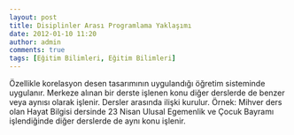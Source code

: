 ```yaml
---
layout: post
title: Disiplinler Arası Programlama Yaklaşımı
date: 2012-01-10 11:20
author: admin
comments: true
tags: [Eğitim Bilimleri, Eğitim Bilimleri]
---
```

Özellikle korelasyon desen tasarımının uygulandığı öğretim sisteminde uygulanır. Merkeze alınan bir derste işlenen konu diğer derslerde de benzer veya aynısı olarak işlenir. Dersler arasında ilişki kurulur.
Örnek: Mihver ders olan Hayat Bilgisi dersinde 23 Nisan Ulusal Egemenlik ve Çocuk Bayramı işlendiğinde diğer derslerde de aynı konu işlenir.
